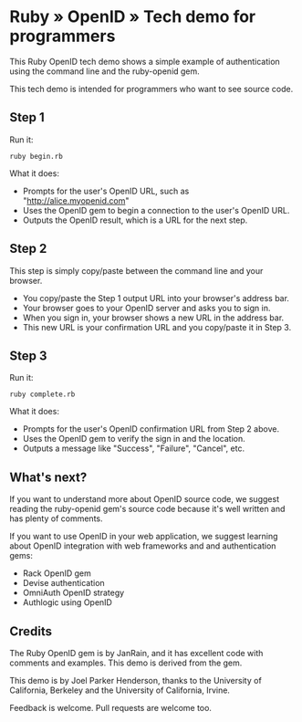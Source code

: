 # Ruby » OpenID » Tech demo for programmers

This Ruby OpenID tech demo shows a simple example of authentication using the command line and the ruby-openid gem.

This tech demo is intended for programmers who want to see source code.


## Step 1

Run it:

    ruby begin.rb

What it does:

  * Prompts for the user's OpenID URL, such as "http://alice.myopenid.com"
  * Uses the OpenID gem to begin a connection to the user's OpenID URL.
  * Outputs the OpenID result, which is a URL for the next step.


## Step 2

This step is simply copy/paste between the command line and your browser.

  * You copy/paste the Step 1 output URL into your browser's address bar.
  * Your browser goes to your OpenID server and asks you to sign in.
  * When you sign in, your browser shows a new URL in the address bar.
  * This new URL is your confirmation URL and you copy/paste it in Step 3.


## Step 3

Run it:

    ruby complete.rb

What it does:

  * Prompts for the user's OpenID confirmation URL from Step 2 above.
  * Uses the OpenID gem to verify the sign in and the location.
  * Outputs a message like "Success", "Failure", "Cancel", etc.


## What's next?

If you want to understand more about OpenID source code, we suggest reading the ruby-openid gem's source code because it's well written and has plenty of comments.

If you want to use OpenID in your web application, we suggest learning about OpenID integration with web frameworks and and authentication gems:

  * Rack OpenID gem
  * Devise authentication 
  * OmniAuth OpenID strategy
  * Authlogic using OpenID


## Credits

The Ruby OpenID gem is by JanRain, and it has excellent code with comments and examples. This demo is derived from the gem.

This demo is by Joel Parker Henderson, thanks to the University of California, Berkeley and the University of California, Irvine.

Feedback is welcome. Pull requests are welcome too.

